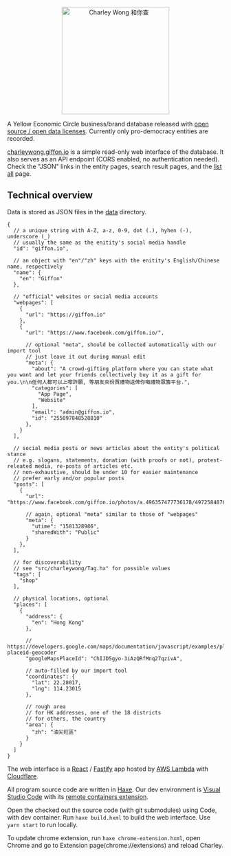 <p align="center">
<img src="static/images/logo-c-t.png" width="250" alt="Charley Wong 和你查" />
</p>

A Yellow Economic Circle business/brand database released with [open source / open data licenses](LICENSE). Currently only pro-democracy entities are recorded.

[charleywong.giffon.io](https://charleywong.giffon.io/) is a simple read-only web interface of the database. It also serves as an API endpoint (CORS enabled, no authentication needed). Check the "JSON" links in the entity pages, search result pages, and the [list all](https://charleywong.giffon.io/list/all) page.

## Technical overview

Data is stored as JSON files in the [data](data) directory.

```jsonc
{
  // a unique string with A-Z, a-z, 0-9, dot (.), hyhen (-), underscore (_)
  // usually the same as the enitity's social media handle
  "id": "giffon.io",

  // an object with "en"/"zh" keys with the enitity's English/Chinese name, respectively
  "name": {
    "en": "Giffon"
  },
  
  // "official" websites or social media accounts
  "webpages": [
    {
      "url": "https://giffon.io"
    },
    {
      "url": "https://www.facebook.com/giffon.io/",

      // optional "meta", should be collected automatically with our import tool
      // just leave it out during manual edit
      "meta": {
        "about": "A crowd-gifting platform where you can state what you want and let your friends collectively buy it as a gift for you.\n\n任何人都可以上嚟許願, 等朋友夾份買禮物送俾你嘅禮物眾籌平台.",
        "categories": [
          "App Page",
          "Website"
        ],
        "email": "admin@giffon.io",
        "id": "255097848528810"
      },
    }
  ],

  // social media posts or news articles about the entity's political stance
  // e.g. slogans, statements, donation (with proofs or not), protest-releated media, re-posts of articles etc.
  // non-exhaustive, should be under 10 for easier maintenance
  // prefer early and/or popular posts
  "posts": [
    {
      "url": "https://www.facebook.com/giffon.io/photos/a.496357477736178/497258487646077",

      // again, optional "meta" similar to those of "webpages"
      "meta": {
        "utime": "1581328986",
        "sharedWith": "Public"
      }
    },
  ],
  
  // for discoverability
  // see "src/charleywong/Tag.hx" for possible values
  "tags": [
    "shop"
  ],

  // physical locations, optional
  "places": [
    {
      "address": {
        "en": "Hong Kong"
      },

      // https://developers.google.com/maps/documentation/javascript/examples/places-placeid-geocoder
      "googleMapsPlaceId": "ChIJD5gyo-3iAzQRfMnq27qzivA",

      // auto-filled by our import tool
      "coordinates": {
        "lat": 22.28017,
        "lng": 114.23015
      },

      // rough area
      // for HK addresses, one of the 18 districts
      // for others, the country
      "area": {
        "zh": "油尖旺區"
      }
    }
  ]
}
```

The web interface is a [React](https://reactjs.org/) / [Fastify](https://www.fastify.io/) app hosted by [AWS Lambda](https://aws.amazon.com/lambda/) with [Cloudflare](https://www.cloudflare.com/).

All program source code are written in [Haxe](https://haxe.org/). Our dev environment is [Visual Studio Code](https://code.visualstudio.com/) with its [remote containers extension](https://code.visualstudio.com/docs/remote/containers).

Open the checked out the source code (with git submodules) using Code, with dev container. Run `haxe build.hxml` to build the web interface. Use `yarn start` to run locally.

To update chrome extension, run `haxe chrome-extension.hxml`, open Chrome and go to Extension page(chrome://extensions) and reload Charley.
